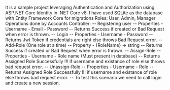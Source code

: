 It is a sample project leveraging Authentication and Authorization using ASP.NET Core Identity in .NET Core v8.
I have used SQLite as the database with Entity Framework Core for migrations
Roles: User, Admin, Manager
Operations done by Accounts Controller:
  -- Registering user
    -- Properties
      - Username
      - Email
      - Password
    -- Returns Success if created or Bad Request when error is thrown.
  -- Login 
    -- Properties
      - Username
      - Password
    -- Returns Jwt Token if credentials are right else throws Bad Request error.
  -- Add-Role (One role at a time)
    -- Property
      - {RoleName} -> string
    -- Returns Success if created or Bad Request when error is thrown.
  -- Assign-Role
    -- Properties
      - Username
      - Role name (Must present in database) 
    -- Returns Assigned Role Successfully !!! if username and existance of role else throws bad request error.
  -- Unassign-Role
    -- Properties
      - Username
      - Role
    -- Returns Assigned Role Successfully !!! if username and existance of role else throws bad request error.
    -- To test this scenario we need to call login and create a new session.
    
